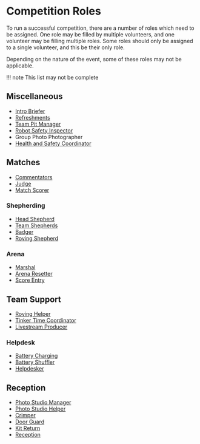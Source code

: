 # Competition Roles

To run a successful competition, there are a number of roles which need to be assigned. One role may be filled by multiple volunteers, and one volunteer may be filling multiple roles. Some roles should only be assigned to a single volunteer, and this be their only role.

Depending on the nature of the event, some of these roles may not be applicable.

!!! note
    This list may not be complete

## Miscellaneous

- [Intro Briefer](./event/intro-brief.md)
- [Refreshments](./volunteers/refreshments.md)
- [Team Pit Manager](./team-pits/README.md)
- [Robot Safety Inspector](./matches/README.md#robot-safety-inspections)
- Group Photo Photographer
- [Health and Safety Coordinator](./event/incident-management.md)

## Matches

- [Commentators](./matches/commentating.md)
- [Judge](./matches/judging.md)
- [Match Scorer](./matches/match-scoring.md)

### Shepherding

- [Head Shepherd](./matches/shepherding.md#head-shepherd)
- [Team Shepherds](./matches/shepherding.md#team-shepherds)
- [Badger](./matches/shepherding.md#badgers)
- [Roving Shepherd](./matches/shepherding.md#roving-shepherd)

### Arena

- [Marshal](./matches/match-scoring/#match-marshal)
- [Arena Resetter](./matches/match-scoring/#match-marshal)
- [Score Entry](./matches/match-scoring/#match-score-entry)

## Team Support

- [Roving Helper](./team-support/roving-helper.md)
- [Tinker Time Coordinator](./team-support/tinker-time.md)
- [Livestream Producer](../programme/livestream/README.md)

### Helpdesk

- [Battery Charging](/kit/event-operations/battery-charging.md)
- [Battery Shuffler](/kit/event-operations/battery-shuffler.md)
- [Helpdesker](./team-support/helpdesk.md#helpdesk)

## Reception

- [Photo Studio Manager](./teams/photo-studio.md)
- [Photo Studio Helper](./teams/photo-studio.md#photo-studio-helper)
- [Crimper](./teams/role-descriptions/crimper.md)
- [Door Guard](./teams/role-descriptions/door-guard.md)
- [Kit Return](./teams/role-descriptions/kit-return.md)
- [Reception](./teams/role-descriptions/reception.md)
